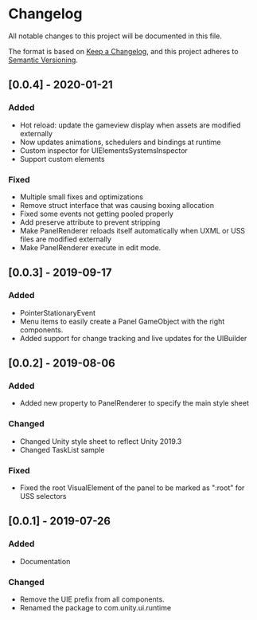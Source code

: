 # Changelog
All notable changes to this project will be documented in this file.

The format is based on [Keep a Changelog](https://keepachangelog.com/en/1.0.0/),
and this project adheres to [Semantic Versioning](https://semver.org/spec/v2.0.0.html).

## [0.0.4] - 2020-01-21

### Added

- Hot reload: update the gameview display when assets are modified externally
- Now updates animations, schedulers and bindings at runtime
- Custom inspector for UIElementsSystemsInspector
- Support custom elements

### Fixed

- Multiple small fixes and optimizations
- Remove struct interface that was causing boxing allocation
- Fixed some events not getting pooled properly
- Add preserve attribute to prevent stripping
- Make PanelRenderer reloads itself automatically when UXML or USS files are modified externally
- Make PanelRenderer execute in edit mode.

## [0.0.3] - 2019-09-17

### Added

- PointerStationaryEvent
- Menu items to easily create a Panel GameObject with the right components.
- Added support for change tracking and live updates for the UIBuilder

## [0.0.2] - 2019-08-06

### Added

- Added new property to PanelRenderer to specify the main style sheet

### Changed

- Changed Unity style sheet to reflect Unity 2019.3
- Changed TaskList sample

### Fixed

- Fixed the root VisualElement of the panel to be marked as ":root" for USS selectors

## [0.0.1] - 2019-07-26

### Added

- Documentation

### Changed

- Remove the UIE prefix from all components.
- Renamed the package to com.unity.ui.runtime
